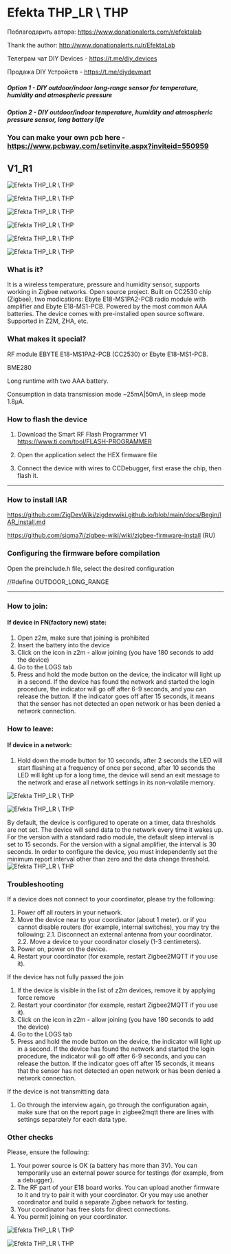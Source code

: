 # Efekta THP_LR \ THP

Поблагодарить автора: https://www.donationalerts.com/r/efektalab

Thank the author: http://www.donationalerts.ru/r/EfektaLab

Телеграм чат DIY Devices - https://t.me/diy_devices

Продажа DIY Устройств - https://t.me/diydevmart

##### Option 1 - DIY outdoor/indoor long-range sensor for temperature, humidity and atmospheric pressure

##### Option 2 - DIY outdoor/indoor temperature, humidity and atmospheric pressure sensor, long battery life

### You can make your own pcb here - https://www.pcbway.com/setinvite.aspx?inviteid=550959

## V1_R1

![Efekta THP_LR \ THP](https://github.com/smartboxchannel/Outdoor-long-range-sensor-for-temperature-humidity-and-atmospheric-pressure-Zigbee/blob/main/IMAGES/001.png) 


![Efekta THP_LR \ THP](https://github.com/smartboxchannel/Outdoor-long-range-sensor-for-temperature-humidity-and-atmospheric-pressure-Zigbee/blob/main/IMAGES/01.jpg)


![Efekta THP_LR \ THP](https://github.com/smartboxchannel/Outdoor-long-range-sensor-for-temperature-humidity-and-atmospheric-pressure-Zigbee/blob/main/IMAGES/0005.jpg)


![Efekta THP_LR \ THP](https://github.com/smartboxchannel/Outdoor-long-range-sensor-for-temperature-humidity-and-atmospheric-pressure-Zigbee/blob/main/IMAGES/0006.jpg) 


![Efekta THP_LR \ THP](https://github.com/smartboxchannel/Outdoor-long-range-sensor-for-temperature-humidity-and-atmospheric-pressure-Zigbee/blob/main/IMAGES/0007.jpg) 


![Efekta THP_LR \ THP](https://github.com/smartboxchannel/Outdoor-long-range-sensor-for-temperature-humidity-and-atmospheric-pressure-Zigbee/blob/main/SCHEME/THP_THPLR.png) 


### What is it?
It is a wireless temperature, pressure and humidity sensor, supports working in Zigbee networks. Open source project. Built on CC2530 chip (Zigbee), two modications: Ebyte E18-MS1PA2-PCB radio module with amplifier and Ebyte E18-MS1-PCB. Powered by the most common AAA batteries. The device comes with pre-installed open source software. Supported in Z2M, ZHA, etc.

### What makes it special?
RF module EBYTE E18-MS1PA2-PCB (CC2530) or Ebyte E18-MS1-PCB.

BME280

Long runtime with two AAA battery.

Consumption in data transmission mode ~25mA|50mA, in sleep mode 1.8μA.


### How to flash the device

1. Download the Smart RF Flash Programmer V1 https://www.ti.com/tool/FLASH-PROGRAMMER

2. Open the application select the HEX firmware file

3. Connect the device with wires to CCDebugger, first erase the chip, then flash it.

---

### How to install IAR

https://github.com/ZigDevWiki/zigdevwiki.github.io/blob/main/docs/Begin/IAR_install.md

https://github.com/sigma7i/zigbee-wiki/wiki/zigbee-firmware-install (RU)

### Сonfiguring the firmware before compilation

Open the preinclude.h file, select the desired configuration

//#define OUTDOOR_LONG_RANGE

---

### How to join:
#### If device in FN(factory new) state:

1. Open z2m, make sure that joining is prohibited
2. Insert the battery into the device
3. Click on the icon in z2m - allow joining (you have 180 seconds to add the device)
4. Go to the LOGS tab
5. Press and hold the mode button on the device, the indicator will light up in a second. If the device has found the network and started the login procedure, the indicator will go off after 6-9 seconds, and you can release the button. If the indicator goes off after 15 seconds, it means that the sensor has not detected an open network or has been denied a network connection.

### How to leave:
#### If device in a network:
1. Hold down the mode button for 10 seconds, after 2 seconds the LED will start flashing at a frequency of once per second, after 10 seconds the LED will light up for a long time, the device will send an exit message to the network and erase all network settings in its non-volatile memory.

![Efekta THP_LR \ THP](https://raw.githubusercontent.com/smartboxchannel/EFEKTA-TH-THLR-Outdoor-Indoor-sensor-Zigbee/refs/heads/main/IMAGES/0056.png) 

![Efekta THP_LR \ THP](https://raw.githubusercontent.com/smartboxchannel/EFEKTA-TH-THLR-Outdoor-Indoor-sensor-Zigbee/refs/heads/main/IMAGES/0057.png) 


By default, the device is configured to operate on a timer, data thresholds are not set. The device will send data to the network every time it wakes up. For the version with a standard radio module, the default sleep interval is set to 15 seconds. For the version with a signal amplifier, the interval is 30 seconds. In order to configure the device, you must independently set the minimum report interval other than zero and the data change threshold.
![Efekta THP_LR \ THP](https://raw.githubusercontent.com/smartboxchannel/EFEKTA-TH-THLR-Outdoor-Indoor-sensor-Zigbee/refs/heads/main/IMAGES/0055.png) 


### Troubleshooting

If a device does not connect to your coordinator, please try the following:

1. Power off all routers in your network.
2. Move the device near to your coordinator (about 1 meter).
or if you cannot disable routers (for example, internal switches), you may try the following:
2.1. Disconnect an external antenna from your coordinator.
2.2. Move a device to your coordinator closely (1-3 centimeters).
3. Power on, power on the device.
4. Restart your coordinator (for example, restart Zigbee2MQTT if you use it).

If the device has not fully passed the join

1. If the device is visible in the list of z2m devices, remove it by applying force remove
2. Restart your coordinator (for example, restart Zigbee2MQTT if you use it).
3. Click on the icon in z2m - allow joining (you have 180 seconds to add the device)
4. Go to the LOGS tab
5. Press and hold the mode button on the device, the indicator will light up in a second. If the device has found the network and started the login procedure, the indicator will go off after 6-9 seconds, and you can release the button. If the indicator goes off after 15 seconds, it means that the sensor has not detected an open network or has been denied a network connection.

If the device is not transmitting data

1. Go through the interview again, go through the configuration again, make sure that on the report page in zigbee2mqtt there are lines with settings separately for each data type.


### Other checks

Please, ensure the following:

1. Your power source is OK (a battery has more than 3V). You can temporarily use an external power source for testings (for example, from a debugger).
2. The RF part of your E18 board works. You can upload another firmware to it and try to pair it with your coordinator. Or you may use another coordinator and build a separate Zigbee network for testing.
3. Your coordinator has free slots for direct connections.
4. You permit joining on your coordinator.

![Efekta THP_LR \ THP](https://raw.githubusercontent.com/smartboxchannel/EFEKTA-TH-THLR-Outdoor-Indoor-sensor-Zigbee/refs/heads/main/IMAGES/pp00.png) 

![Efekta THP_LR \ THP](https://raw.githubusercontent.com/smartboxchannel/EFEKTA-TH-THLR-Outdoor-Indoor-sensor-Zigbee/refs/heads/main/IMAGES/pp02.png) 
